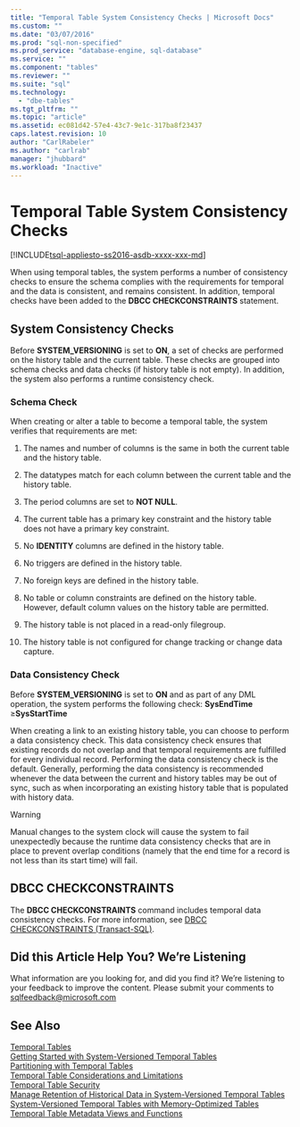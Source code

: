 ```yaml
---
title: "Temporal Table System Consistency Checks | Microsoft Docs"
ms.custom: ""
ms.date: "03/07/2016"
ms.prod: "sql-non-specified"
ms.prod_service: "database-engine, sql-database"
ms.service: ""
ms.component: "tables"
ms.reviewer: ""
ms.suite: "sql"
ms.technology: 
  - "dbe-tables"
ms.tgt_pltfrm: ""
ms.topic: "article"
ms.assetid: ec081d42-57e4-43c7-9e1c-317ba8f23437
caps.latest.revision: 10
author: "CarlRabeler"
ms.author: "carlrab"
manager: "jhubbard"
ms.workload: "Inactive"
---
```

# Temporal Table System Consistency Checks
[!INCLUDE[tsql-appliesto-ss2016-asdb-xxxx-xxx-md](../../includes/tsql-appliesto-ss2016-asdb-xxxx-xxx-md.md)]

  When using temporal tables, the system performs a number of consistency checks to ensure the schema complies with the requirements for temporal and the data is consistent, and remains consistent. In addition, temporal checks have been added to the **DBCC CHECKCONSTRAINTS** statement.  
  
## System Consistency Checks  
 Before **SYSTEM_VERSIONING** is set to **ON**, a set of checks are performed on the history table and the current table. These checks are grouped into schema checks and data checks (if history table is not empty). In addition, the system also performs a runtime consistency check.  
  
### Schema Check  
 When creating or alter a table to become a temporal table, the system verifies that requirements are met:  
  
1.  The names and number of columns is the same in both the current table and the history table.  
  
2.  The datatypes match for each column between the current table and the history table.  
  
3.  The period columns are set to **NOT NULL**.  
  
4.  The current table has a primary key constraint and the history table does not have a primary key constraint.  
  
5.  No **IDENTITY** columns are defined in the history table.  
  
6.  No triggers are defined in the history table.  
  
7.  No foreign keys are defined in the history table.  
  
8.  No table or column constraints are defined on the history table. However, default column values on the history table are permitted.  
  
9. The history table is not placed in a read-only filegroup.  
  
10. The history table is not configured for change tracking or change data capture.  
  
### Data Consistency Check  
 Before **SYSTEM_VERSIONING** is set to **ON** and as part of any DML operation, the system performs the following check: **SysEndTime** ≥**SysStartTime**  
  
 When creating a link to an existing history table, you can choose to perform a data consistency check. This data consistency check ensures that existing records do not overlap and that temporal requirements are fulfilled for every individual record. Performing the data consistency check is the default. Generally, performing the data consistency is recommended whenever the data between the current and history tables may be out of sync, such as when incorporating an existing history table that is populated with history data.  
  
> [!WARNING]  
>  Manual changes to the system clock will cause the system to fail unexpectedly because the runtime data consistency checks that are in place to prevent overlap conditions (namely that the end time for a record is not less than its start time) will fail.  
  
## DBCC CHECKCONSTRAINTS  
 The **DBCC CHECKCONSTRAINTS** command includes temporal data consistency checks. For more information, see [DBCC CHECKCONSTRAINTS &#40;Transact-SQL&#41;](../../t-sql/database-console-commands/dbcc-checkconstraints-transact-sql.md).  
  
## Did this Article Help You? We’re Listening  
 What information are you looking for, and did you find it? We’re listening to your feedback to improve the content. Please submit your comments to [sqlfeedback@microsoft.com](mailto:sqlfeedback@microsoft.com?subject=Your%20feedback%20about%20the%20Temporal%20Table%20System%20Consistency%20Checks%20page)  
  
## See Also  
 [Temporal Tables](../../relational-databases/tables/temporal-tables.md)   
 [Getting Started with System-Versioned Temporal Tables](../../relational-databases/tables/getting-started-with-system-versioned-temporal-tables.md)   
 [Partitioning with Temporal Tables](../../relational-databases/tables/partitioning-with-temporal-tables.md)   
 [Temporal Table Considerations and Limitations](../../relational-databases/tables/temporal-table-considerations-and-limitations.md)   
 [Temporal Table Security](../../relational-databases/tables/temporal-table-security.md)   
 [Manage Retention of Historical Data in System-Versioned Temporal Tables](../../relational-databases/tables/manage-retention-of-historical-data-in-system-versioned-temporal-tables.md)   
 [System-Versioned Temporal Tables with Memory-Optimized Tables](../../relational-databases/tables/system-versioned-temporal-tables-with-memory-optimized-tables.md)   
 [Temporal Table Metadata Views and Functions](../../relational-databases/tables/temporal-table-metadata-views-and-functions.md)  
  
  
